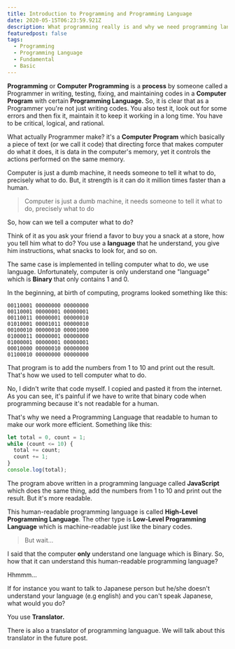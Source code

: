 ```yaml
---
title: Introduction to Programming and Programming Language
date: 2020-05-15T06:23:59.921Z
description: What programming really is and why we need programming language
featuredpost: false
tags:
  - Programming
  - Programming Language
  - Fundamental
  - Basic
---
```

**Programming** or **Computer Programming** is a **process** by someone called a Programmer in writing, testing, fixing, and maintaining codes in a **Computer Program** with certain **Programming Language.** So, it is clear that as a Programmer you're not just writing codes. You also test it, look out for some errors and then fix it, maintain it to keep it working in a long time. You have to be critical, logical, and rational.

What actually Programmer make? it's a **Computer Program** which basically a piece of text (or we call it code) that directing force that makes computer do what it does, it is data in the computer's memory, yet it controls the actions performed on the same memory.

Computer is just a dumb machine, it needs someone to tell it what to do, precisely what to do. But, it strength is it can do it million times faster than a human.



> Computer is just a dumb machine, it needs someone to tell it what to do, precisely what to do



So, how can we tell a computer what to do? 

Think of it as you ask your friend a favor to buy you a snack at a store, how you tell him what to do? You use a **language** that he understand, you give him instructions, what snacks to look for, and so on.

The same case is implemented in telling computer what to do, we use language. Unfortunately, computer is only understand one "language" which is **Binary** that only contains 1 and 0.

In the beginning, at birth of computing, programs looked something like this:

```
00110001 00000000 00000000
00110001 00000001 00000001
00110011 00000001 00000010
01010001 00001011 00000010
00100010 00000010 00001000
01000011 00000001 00000000
01000001 00000001 00000001
00010000 00000010 00000000
01100010 00000000 00000000
```

That program is to add the numbers from 1 to 10 and print out the result. That's how we used to tell computer what to do.

No, I didn't write that code myself. I copied and pasted it from the internet. As you can see, it's painful if we have to write that binary code when programming because it's not readable for a human.

That's why we need a Programming Language that readable to human to make our work more efficient. Something like this:

```javascript
let total = 0, count = 1;
while (count <= 10) {
  total += count;
  count += 1;
}
console.log(total);
```

The program above written in a programming language called **JavaScript** which does the same thing, add the numbers from 1 to 10 and print out the result. But it's more readable.

This human-readable programming language is called **High-Level Programming Language**. The other type is **Low-Level Programming Language** which is machine-readable just like the binary codes.

> But wait...

I said that the computer **only**  understand one language which is Binary. So, how that it can understand this human-readable programming language?

Hhmmm...

If for instance you want to talk to Japanese person but he/she doesn't understand your language (e.g english) and you can't speak Japanese, what would you do?

You use **Translator.**

There is also a translator of programming languague. We will talk about this translator in the future post.